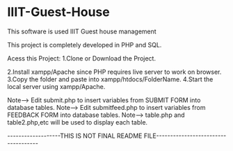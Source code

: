 # IIIT-Guest-House
This software is used IIIT Guest house management

This project is completely developed in PHP and SQL.

Acess this Project:
1.Clone or Download the Project.

2.Install xampp/Apache since PHP requires live server to work on browser.
3.Copy the folder and paste into xampp/htdocs/FolderName.
4.Start the local server using xampp/Apache.

Note--> Edit submit.php to insert variables from SUBMIT FORM into database tables.
Note--> Edit submitfeed.php to insert variables from FEEDBACK FORM into database tables.
Note--> table.php and table2.php,etc will be used to display each table.

-------------------THIS IS NOT FINAL README FILE------------------------------------
